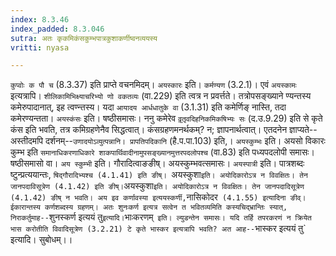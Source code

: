 ```yaml
---
index: 8.3.46
index_padded: 8.3.046
sutra: अतः कृकमिकंसकुम्भपात्रकुशाकर्णीष्वनव्ययस्य
vritti: nyasa

---
```

`कुप्वोः क पौ च` (8.3.37) इति प्राप्ते वचनमिदम्। `अयस्कारः` इति। `कर्मण्यण` (3.2.1)। एवं `अयस्कामः` इत्यत्रापि। `शीलिकामिभिक्ष्याचरिभ्यो णो वकतव्यः` (वा.229) इति त्वत्र न प्रवर्त्तते। तत्रोपसङ्ख्याने ण्यन्तस्य कमेरुपादानात्, इह त्वण्न्तस्य। यदा `आयादय आर्धधातुके वा` (3.1.31) इति कमेर्णिङ् नास्ति, तदा कमेरण्यन्तता। `अयस्कंसः` इति। षष्ठीसमासः। ननु कमेरेव `वृ़तृ़वदिहनिकमिकषिभ्यः सः` (द.उ.9.29) इति से कृते कंस इति भवति, तत्र कमिग्रहणेनैव सिद्धत्वात्। कंसग्रहणमनर्थकम्? न; ज्ञापनार्थत्वात्। एतदनेन ज्ञाप्यते--अस्तीदमपि दर्शनम्--`उणादयोऽव्युत्पन्नानि। प्रापतिपदिकानि` (है.प.पा.103) इति,। `अयस्कुम्भः` इति। अयसो विकारः कुम्भ इति `समानाधिकरणाधिकारे शाकपार्थिवादीनामुपसङ्ख्यानमुत्तरपदलोपश्च` (वा.83) इति पध्यपदलोपी समासः। षष्ठीसमासो वा। `अय स्कुम्भी` इति। गौरादित्वाङङीष्। अयस्कुम्भवत्समासः।
`अयस्पात्री` इति। पात्रशब्दः ष्टुन्प्रत्ययान्तः, `षिद्गौरादिभ्यश्च (4.1.41) इति ङीष्। `अयस्कुशा` इति। अयोदिकारोऽत्र न विवक्षितः। तेन जानपदाविसूत्रेण (4.1.42) इति ङीष्। `अयस्कुशा` इति। अयोदिकारोऽत्र न विवक्षितः। तेन जानपदादिसूत्रेण (4.1.42) ङीष् न भवति। अय इव कर्णावस्या इत्ययस्कर्णी, `नासिकोदर` (4.1.55) इत्यादिना ङीव्। ईकारान्तस्य कर्णशब्दस्य ग्रहणम्। अतः शुनःकर्ण इत्यत्र सत्वेन त भवितव्यमिति कस्यचिद्भ्रान्तिः स्यात्, निराकर्तुमाह--`शुनस्कर्ण इत्ययं तु` इत्यादि।
`भाःकरणम्` इति। ल्युडन्तेन समासः। यदि तर्हि तपरकरणं न क्रियेत भास करोतीति विवादिसूत्रेण (3.2.21) टे कृते भास्कर इत्यत्रापि भवति? अत आह--`भास्कर इत्ययं तु` इत्यादि। सुबोधम्।।